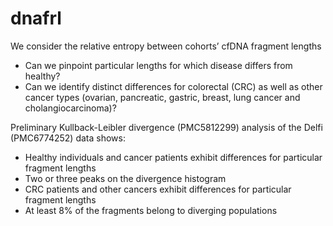 # dnafrl

We consider the relative entropy between cohorts’ cfDNA fragment lengths

- Can we pinpoint particular lengths for which disease differs from healthy?
- Can we identify distinct differences for colorectal (CRC) as well as other cancer types (ovarian, pancreatic, gastric, breast, lung cancer and cholangiocarcinoma)?

Preliminary Kullback-Leibler divergence (PMC5812299) analysis of the Delfi (PMC6774252) data shows:

- Healthy individuals and cancer patients exhibit differences for
particular fragment lengths
- Two or three peaks on the divergence histogram
- CRC patients and other cancers exhibit differences for particular
fragment lengths
- At least 8% of the fragments belong to diverging populations